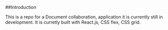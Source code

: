 ##Introduction

This is a repo for a Document collaboration, application it is currently still in development. It is curretly built with React.js, CSS flex, CSS grid.
